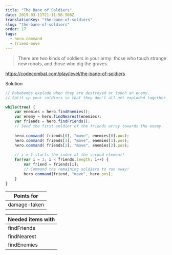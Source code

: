 ```yaml
---
title: "The Bane of Soldiers"
date: 2019-03-11T21:11:56.506Z
translationKey: "the-bane-of-soldiers"
slug: "the-bane-of-soldiers"
order: 17
tags:
  - hero.command
  - friend-move
---
```


> There are two kinds of soldiers in your army: those who touch strange new robots, and those who dig the graves.

https://codecombat.com/play/level/the-bane-of-soldiers

Solution

```javascript
// Robobombs explode when they are destroyed or touch an enemy.
// Split up your soldiers so that they don't all get exploded together.

while(true) {
    var enemies = hero.findEnemies();
    var enemy = hero.findNearest(enemies);
    var friends = hero.findFriends();
    // Send the first soldier of the friends array towards the enemy.
 
    hero.command( friends[0], "move", enemies[0].pos);
    hero.command( friends[1], "move", enemies[1].pos);
    hero.command( friends[2], "move", enemies[2].pos);
    
    // i = 1 starts the index at the second element!
    for(var i = 3; i < friends.length; i++) {
        var friend = friends[i];
        // Command the remaining soldiers to run away!
        hero.command(friend, "move", hero.pos);
    }
}

```

Points for |
--- |
damage-taken |

Needed items with |
--- |
findFriends |
findNearest |
findEnemies |


